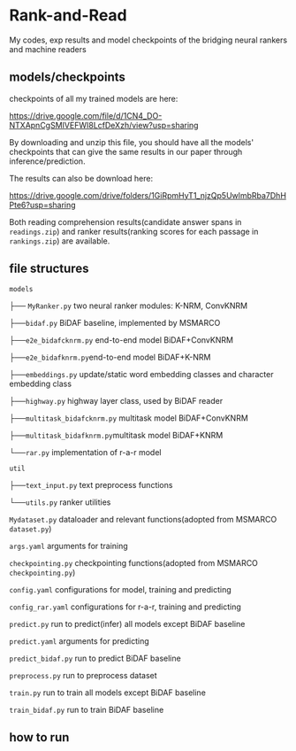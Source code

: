 # Rank-and-Read
My codes, exp results and model checkpoints of the bridging neural rankers and machine readers

## models/checkpoints
checkpoints of all my trained models are here:

https://drive.google.com/file/d/1CN4_DO-NTXApnCgSMIVEFWI8LcfDeXzh/view?usp=sharing

By downloading and unzip this file, you should have all the models' checkpoints that can give the same results in our paper through inference/prediction.

The results can also be download here:

https://drive.google.com/drive/folders/1GiRpmHyT1_njzQp5UwlmbRba7DhHPte6?usp=sharing

Both reading comprehension results(candidate answer spans in `readings.zip`) and ranker results(ranking scores for each passage in `rankings.zip`) are available. 

## file structures

`models` 

├── `MyRanker.py` two neural ranker modules:  K-NRM, ConvKNRM

├──`bidaf.py` BiDAF baseline, implemented by MSMARCO

├──`e2e_bidafcknrm.py` end-to-end model BiDAF+ConvKNRM

├──`e2e_bidafknrm.py`end-to-end model BiDAF+K-NRM

├──`embeddings.py` update/static word embedding classes and character embedding class

├──`highway.py` highway layer class, used by BiDAF reader

├──`multitask_bidafcknrm.py` multitask model BiDAF+ConvKNRM

├──`multitask_bidafknrm.py`multitask model BiDAF+KNRM

└──`rar.py` implementation of r-a-r model

`util`

├──`text_input.py` text preprocess functions

└──`utils.py`  ranker utilities

`Mydataset.py` dataloader and relevant functions(adopted from MSMARCO `dataset.py`)

`args.yaml` arguments for training

`checkpointing.py` checkpointing functions(adopted from MSMARCO `checkpointing.py`)

`config.yaml` configurations for model, training and predicting

`config_rar.yaml` configurations for r-a-r, training and predicting

`predict.py` run to predict(infer) all models except BiDAF baseline

`predict.yaml` arguments for predicting

`predict_bidaf.py` run to predict BiDAF baseline

`preprocess.py` run to preprocess dataset

`train.py` run to train all models except BiDAF baseline

`train_bidaf.py` run to train BiDAF baseline

## how to run

